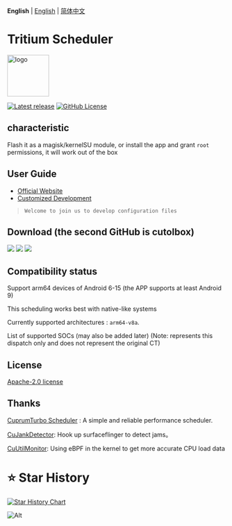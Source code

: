 **English** | [English](README.md) | [简体中文](README_CN.md) 

# Tritium Scheduler


<img src="https://img.nightrainmilkyway.cn/img/202410231543636.png" style="width: 96px;" alt="logo">

[![Latest release](https://img.shields.io/github/v/release/TimeBreeze/Tritium?label=Release&logo=github)](https://github.com/DreamPractice/Tritium/releases/latest) [![GitHub License](https://img.shields.io/github/license/TimeBreeze/Tritium?logo=gnu)](/LICENSE)

## characteristic
 
 Flash it as a magisk/kernelSU module, or install the app and grant `root` permissions, it will work out of the box

## User Guide 
- [Official Website](https://tritium.nightrainmilkyway.cn/)
- [Customized Development](https://tritium.nightrainmilkyway.cn/guide/Customize)  
  
> `Welcome to join us to develop configuration files`

## Download (the second GitHub is cutolbox)


[![](https://img.nightrainmilkyway.cn/img/202412012147430.svg)](http://118.89.122.106:5244/)
[![](https://img.nightrainmilkyway.cn/img/202412012125310.svg)](https://github.com/TimeBreeze/Tritium/releases)
[![](https://img.nightrainmilkyway.cn/img/202412012125310.svg)](https://github.com/chenzyadb/CuprumTurbo-Scheduler/releases)

## Compatibility status

Support arm64 devices of Android 6-15 (the APP supports at least Android 9)

This scheduling works best with native-like systems

Currently supported architectures : `arm64-v8a`.

List of supported SOCs (may also be added later) (Note: represents this dispatch only and does not represent the original CT)


## License

[Apache-2.0 license](https://github.com/TimeBreeze/Tritium/blob/main/LICENSE)

## Thanks

[CuprumTurbo Scheduler](https://github.com/chenzyadb/CuprumTurbo-Scheduler) : A simple and reliable performance scheduler.

[CuJankDetector](https://github.com/chenzyadb/CuJankDetector): Hook up surfaceflinger to detect jams。

[CuUtilMonitor](https://github.com/chenzyadb/CuUtilMonitor): Using eBPF in the kernel to get more accurate CPU load data

# ⭐ Star History

[![Star History Chart](https://api.star-history.com/svg?repos=TimeBreeze/Tritium&type=Timeline)](https://star-history.com/#TimeBreeze/Tritium&Timeline)

![Alt](https://repobeats.axiom.co/api/embed/15fccaacef7bdef095601fd00bacceffc90b3d87.svg)

